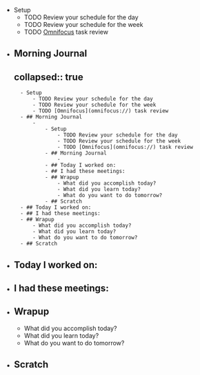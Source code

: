 - Setup
	- TODO Review your schedule for the day
	- TODO Review your schedule for the week
	- TODO [Omnifocus](omnifocus://) task review
- ## Morning Journal
  collapsed:: true
	-
		- Setup
			- TODO Review your schedule for the day
			- TODO Review your schedule for the week
			- TODO [Omnifocus](omnifocus://) task review
		- ## Morning Journal
			-
				- Setup
					- TODO Review your schedule for the day
					- TODO Review your schedule for the week
					- TODO [Omnifocus](omnifocus://) task review
				- ## Morning Journal
					-
				- ## Today I worked on:
				- ## I had these meetings:
				- ## Wrapup
					- What did you accomplish today?
					- What did you learn today?
					- What do you want to do tomorrow?
				- ## Scratch
		- ## Today I worked on:
		- ## I had these meetings:
		- ## Wrapup
			- What did you accomplish today?
			- What did you learn today?
			- What do you want to do tomorrow?
		- ## Scratch
- ## Today I worked on:
- ## I had these meetings:
- ## Wrapup
	- What did you accomplish today?
	- What did you learn today?
	- What do you want to do tomorrow?
- ## Scratch